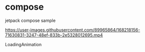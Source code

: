 # compose
jetpack compose sample



https://user-images.githubusercontent.com/89965864/168218156-71630831-3247-48ef-833b-2e5328012695.mp4




LoadingAnimation 
